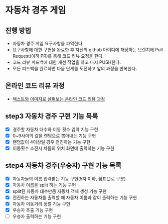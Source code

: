 # 자동차 경주 게임
## 진행 방법
* 자동차 경주 게임 요구사항을 파악한다.
* 요구사항에 대한 구현을 완료한 후 자신의 github 아이디에 해당하는 브랜치에 Pull Request(이하 PR)를 통해 코드 리뷰 요청을 한다.
* 코드 리뷰 피드백에 대한 개선 작업을 하고 다시 PUSH한다.
* 모든 피드백을 완료하면 다음 단계를 도전하고 앞의 과정을 반복한다.

## 온라인 코드 리뷰 과정
* [텍스트와 이미지로 살펴보는 온라인 코드 리뷰 과정](https://github.com/next-step/nextstep-docs/tree/master/codereview)

## step3 자동차 경주 구현 기능 목록
- [x] 경주할 자동차 대수와 이동 횟수 입력 기능 구현
- [x] 0~9사이의 값을 랜덤으로 뽑아내는 기능 구현
- [x] 랜덤값이 4이상일 경우 전진하는 기능 구현
- [x] 이동횟수 소진시 차들의 위치 화면에 출력하는 기능 구현

## step4 자동차 경주(우승자) 구현 기능 목록
- [x] 자동차들의 이름 입력받는 기능 구현(5자 이하, 쉼표(,)로 구분)
- [x] 자동차 이름을 split 하는 기능 구현
- [x] split된 자동차 대수만큼 자동차 객체 생성 기능 구현
- [x] 전진하는 자동차를 출력할 때 자동차 이름과 같이 출력하는 기능 구현
- [x] 자동차 이동거리 정렬 기능 구현
- [x] 우승자 추출 기능 구현
- [ ] 우승자 출력하는 기능 구현